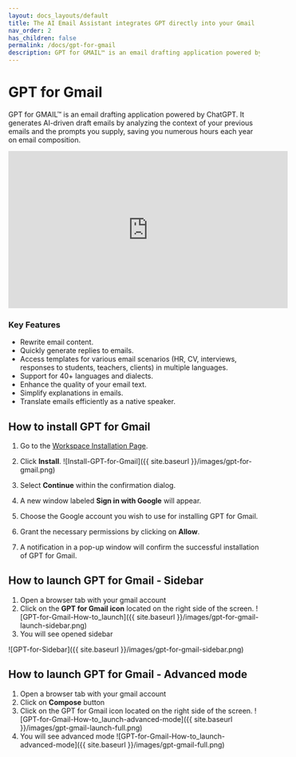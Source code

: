 ```yaml
---
layout: docs_layouts/default
title: The AI Email Assistant integrates GPT directly into your Gmail
nav_order: 2
has_children: false
permalink: /docs/gpt-for-gmail
description: GPT for GMAIL™ is an email drafting application powered by ChatGPT for writing emails in 1 click. It generates AI-driven draft emails by analyzing the context of your previous emails and the prompts you supply, saving you numerous hours each year on email composition.
---
```


# GPT for Gmail

GPT for GMAIL™ is an email drafting application powered by ChatGPT. It generates AI-driven draft emails by analyzing the context of your previous emails and the prompts you supply, saving you numerous hours each year on email composition.

<iframe width="560" height="315" src="https://www.youtube.com/embed/UFsHYssF3TM?si=nobbE_LSWdEa5rdT" title="YouTube video player" frameborder="0" allow="accelerometer; autoplay; clipboard-write; encrypted-media; gyroscope; picture-in-picture; web-share" allowfullscreen></iframe>

### Key Features
- Rewrite email content.
- Quickly generate replies to emails.
- Access templates for various email scenarios (HR, CV, interviews, responses to students, teachers, clients) in multiple languages.
- Support for 40+ languages and dialects.
- Enhance the quality of your email text.
- Simplify explanations in emails.
- Translate emails efficiently as a native speaker.

## How to install GPT for Gmail

1. Go to the [Workspace Installation Page](https://workspace.google.com/u/0/marketplace/app/gpt_for_gmail_chatgpt_ai/899305976589).

2. Click **Install**. ![Install-GPT-for-Gmail]({{ site.baseurl }}/images/gpt-for-gmail.png)

3. Select **Continue** within the confirmation dialog.

4. A new window labeled **Sign in with Google** will appear.

5. Choose the Google account you wish to use for installing GPT for Gmail.

6. Grant the necessary permissions by clicking on **Allow**.

7. A notification in a pop-up window will confirm the successful installation of GPT for Gmail.


## How to launch GPT for Gmail - Sidebar

1. Open a browser tab with your gmail account
2. Click on the **GPT for Gmail icon** located on the right side of the screen. ![GPT-for-Gmail-How-to_launch]({{ site.baseurl }}/images/gpt-for-gmail-launch-sidebar.png)
3. You will see opened sidebar 

![GPT-for-Sidebar]({{ site.baseurl }}/images/gpt-for-gmail-sidebar.png)

## How to launch GPT for Gmail - Advanced mode

1. Open a browser tab with your gmail account
2. Click on **Compose** button
3. Click on the GPT for Gmail icon located on the right side of the screen. ![GPT-for-Gmail-How-to_launch-advanced-mode]({{ site.baseurl }}/images/gpt-gmail-launch-full.png)
4. You will see advanced mode ![GPT-for-Gmail-How-to_launch-advanced-mode]({{ site.baseurl }}/images/gpt-gmail-full.png)

